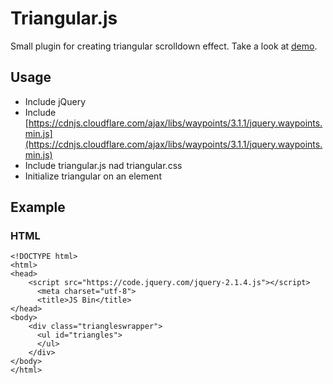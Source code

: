 # Triangular.js

Small plugin for creating triangular scrolldown effect. Take a look at [demo](https://schrink.jsbin.com/sogono/11).

## Usage
  - Include jQuery 
  - Include [https://cdnjs.cloudflare.com/ajax/libs/waypoints/3.1.1/jquery.waypoints.min.js](https://cdnjs.cloudflare.com/ajax/libs/waypoints/3.1.1/jquery.waypoints.min.js)
  - Include triangular.js nad triangular.css
  - Initialize triangular on an element

## Example
### HTML
    <!DOCTYPE html>
    <html>
    <head>
        <script src="https://code.jquery.com/jquery-2.1.4.js"></script>
          <meta charset="utf-8">
          <title>JS Bin</title>
    </head>
    <body>
        <div class="triangleswrapper">
          <ul id="triangles">
          </ul>
        </div>
    </body>
    </html>

